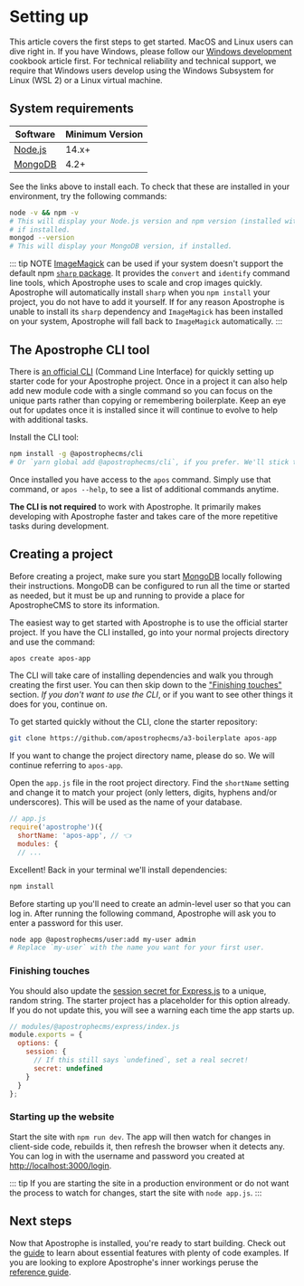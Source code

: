 # Setting up

This article covers the first steps to get started. MacOS and Linux users can dive right in. If you have Windows, please follow our [Windows development](../cookbook/windows-development.md) cookbook article first. For technical reliability and technical support, we require that Windows users develop using the Windows Subsystem for Linux (WSL 2) or a Linux virtual machine.

## System requirements

| Software | Minimum Version |
| ------------- | ------------- |
| [Node.js](https://nodejs.org/en/) | 14.x+ |
| [MongoDB](https://docs.mongodb.com/manual/administration/install-community/)  | 4.2+ |

See the links above to install each. To check that these are installed in your environment, try the following commands:

```bash
node -v && npm -v
# This will display your Node.js version and npm version (installed with Node),
# if installed.
mongod --version
# This will display your MongoDB version, if installed.
```

::: tip NOTE
[ImageMagick](https://imagemagick.org/script/download.php) can be used if your system doesn't support the default npm [`sharp` package](https://www.npmjs.com/package/sharp). It provides the `convert` and `identify` command line tools, which Apostrophe uses to scale and crop images quickly. Apostrophe will automatically install `sharp` when you `npm install` your project, you do not have to add it yourself. If for any reason Apostrophe is unable to install its `sharp` dependency and `ImageMagick` has been installed on your system, Apostrophe will fall back to `ImageMagick` automatically.
:::

## The Apostrophe CLI tool

There is [an official CLI](https://www.npmjs.com/package/@apostrophecms/cli) (Command Line Interface) for quickly setting up starter code for your Apostrophe project. Once in a project it can also help add new module code with a single command so you can focus on the unique parts rather than copying or remembering boilerplate. Keep an eye out for updates once it is installed since it will continue to evolve to help with additional tasks.

Install the CLI tool:

```bash
npm install -g @apostrophecms/cli
# Or `yarn global add @apostrophecms/cli`, if you prefer. We'll stick to npm commands.
```

Once installed you have access to the `apos` command. Simply use that command, or `apos --help`, to see a list of additional commands anytime.

**The CLI is not required** to work with Apostrophe. It primarily makes developing with Apostrophe faster and takes care of the more repetitive tasks during development.

## Creating a project

Before creating a project, make sure you start [MongoDB](https://docs.mongodb.com/manual/administration/install-community/) locally following their instructions. MongoDB can be configured to run all the time or started as needed, but it must be up and running to provide a place for ApostropheCMS to store its information.

The easiest way to get started with Apostrophe is to use the official starter project. If you have the CLI installed, go into your normal projects directory and use the command:

``` bash
apos create apos-app
```

The CLI will take care of installing dependencies and walk you through creating the first user. You can then skip down to the ["Finishing touches"](#finishing-touches) section. *If you don't want to use the CLI*, or if you want to see other things it does for you, continue on.

To get started quickly without the CLI, clone the starter repository:

```bash
git clone https://github.com/apostrophecms/a3-boilerplate apos-app
```

If you want to change the project directory name, please do so. We will continue referring to `apos-app`.

Open the `app.js` file in the root project directory. Find the `shortName` setting and change it to match your project (only letters, digits, hyphens and/or underscores). This will be used as the name of your database.

```javascript
// app.js
require('apostrophe')({
  shortName: 'apos-app', // 👈
  modules: {
  // ...
```

Excellent! Back in your terminal we'll install dependencies:

```bash
npm install
```

Before starting up you'll need to create an admin-level user so that you can log in. After running the following command, Apostrophe will ask you to enter a password for this user.

```bash
node app @apostrophecms/user:add my-user admin
# Replace `my-user` with the name you want for your first user.
```

### Finishing touches

You should also update the [session secret for Express.js](https://github.com/expressjs/session#secret) to a unique, random string. The starter project has a placeholder for this option already. If you do not update this, you will see a warning each time the app starts up.

```javascript
// modules/@apostrophecms/express/index.js
module.exports = {
  options: {
    session: {
      // If this still says `undefined`, set a real secret!
      secret: undefined
    }
  }
};
```

### Starting up the website

Start the site with `npm run dev`. The app will then watch for changes in client-side code, rebuilds it, then refresh the browser when it detects any. You can log in with the username and password you created at [http://localhost:3000/login](http://localhost:3000/login).

::: tip
If you are starting the site in a production environment or do not want the process to watch for changes, start the site with `node app.js`.
:::

## Next steps

Now that Apostrophe is installed, you're ready to start building. Check out the [guide](/guide/modules.html) to learn about essential features with plenty of code examples. If you are looking to explore Apostrophe's inner workings peruse the [reference guide](/reference/glossary.md). 
